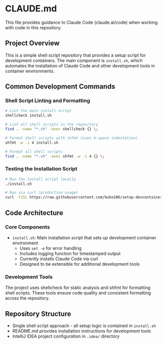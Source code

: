 # CLAUDE.md

This file provides guidance to Claude Code (claude.ai/code) when working with code in this repository.

## Project Overview

This is a simple shell script repository that provides a setup script for development containers. The main component is `install.sh`, which automates the installation of Claude Code and other development tools in container environments.

## Common Development Commands

### Shell Script Linting and Formatting
```bash
# Lint the main install script
shellcheck install.sh

# Lint all shell scripts in the repository
find . -name "*.sh" -exec shellcheck {} \;

# Format shell scripts with shfmt (uses 4-space indentation)
shfmt -w -i 4 install.sh

# Format all shell scripts
find . -name "*.sh" -exec shfmt -w -i 4 {} \;
```

### Testing the Installation Script
```bash
# Run the install script locally
./install.sh

# Run via curl (production usage)
curl -fsSL https://raw.githubusercontent.com/buko106/setup-devcontainer/main/install.sh | bash
```

## Code Architecture

### Core Components
- `install.sh`: Main installation script that sets up development container environment
  - Uses `set -e` for error handling
  - Includes logging function for timestamped output
  - Currently installs Claude Code via curl
  - Designed to be extensible for additional development tools

### Development Tools
The project uses shellcheck for static analysis and shfmt for formatting shell scripts. These tools ensure code quality and consistent formatting across the repository.

## Repository Structure
- Single shell script approach - all setup logic is contained in `install.sh`
- README.md provides installation instructions for development tools
- IntelliJ IDEA project configuration in `.idea/` directory
